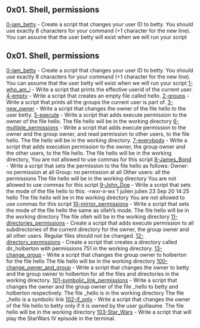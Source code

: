 ## 0x01. Shell, permissions

[0-iam_betty](./0-iam_betty)  - Create a script that changes your user ID to betty. You should use exactly 8 characters for your command (+1 character for the new line). You can assume that the user betty will exist when we will run your script

## 0x01. Shell, permissions

[0-iam_betty](./0-iam_betty)  - Create a script that changes your user ID to betty. You should use exactly 8 characters for your command (+1 character for the new line). You can assume that the user betty will exist when we will run your script
[1-who_am_i](./1-who_am_i) - Write a script that prints the effective userid of the current user.
[4-empty](./4-empty) - Write a script that creates an empty file called hello.
[2-groups](./2-groups) - Write a script that prints all the groups the current user is part of.
[3-new_owner](./3-new_owner) - Write a script that changes the owner of the file hello to the user betty.
[5-execute](./5-execute) - Write a script that adds execute permission to the owner of the file hello. The file hello will be in the working directory
[6-multiple_permissions](./6-multiple_permissions) - Write a script that adds execute permission to the owner and the group owner, and read permission to other users, to the file hello. The file hello will be in the working directory.
[7-everybody](./7-everybody) - Write a script that adds execution permission to the owner, the group owner and the other users, to the file hello. The file hello will be in the working directory,  You are not allowed to use commas for this script
[8-James_Bond](./8-James_Bond) - Write a script that sets the permission to the file hello as follows:
Owner: no permission at all
Group: no permission at all
Other users: all the permissions
The file hello will be in the working directory You are not allowed to use commas for this script
[9-John_Doe](./9-John_Doe) - Write a script that sets the mode of the file hello to this:
-rwxr-x-wx 1 julien julien 23 Sep 20 14:25 hello
The file hello will be in the working directory
You are not allowed to use commas for this script
[10-mirror_permissions](./10-mirror_permissions) - Write a script that sets the mode of the file hello the same as olleh’s mode.
The file hello will be in the working directory
The file olleh will be in the working directory
[11-directories_permissions](./11-directories_permissions) - Create a script that adds execute permission to all subdirectories of the current directory for the owner, the group owner and all other users. Regular files should not be changed.
[12-directory_permissions](./12-directory_permissions) - Create a script that creates a directory called dir_holberton with permissions 751 in the working directory.
[13-change_group](./13-change_group) - Write a script that changes the group owner to holberton for the file hello
The file hello will be in the working directory
[100-change_owner_and_group](./100-change_owner_and_group) - Write a script that changes the owner to betty and the group owner to holberton for all the files and directories in the working directory.
[101-symbolic_link_permissions](./101-symbolic_link_permissions) - Write a script that changes the owner and the group owner of the file _hello to betty and holberton respectively.
The file _hello is in the working directory
The file _hello is a symbolic link
[102-if_only](./102-if_only) - Write a script that changes the owner of the file hello to betty only if it is owned by the user guillaume.
The file hello will be in the working directory
[103-Star_Wars](./103-Star_Wars) - Write a script that will play the StarWars IV episode in the terminal.

